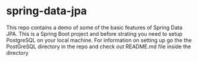 # spring-data-jpa
This repo contains a demo of some of the basic features of Spring Data JPA.
This is a Spring Boot project and before strating you need to setup PostgreSQL on your local machine.
For information on setting up go the the PostGreSQL directory in the repo and check out README.md file inside the directory
